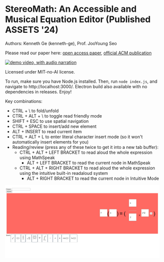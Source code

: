 # StereoMath: An Accessible and Musical Equation Editor (Published ASSETS '24)

Authors: Kenneth Ge (kenneth-ge), Prof. JooYoung Seo

Please read our paper here: [open access paper](https://arxiv.org/abs/2501.01404), [official ACM publication](https://dl.acm.org/doi/10.1145/3663548.3688487)

[![demo video, with audio narration](https://img.youtube.com/vi/hJH8CvrOmMI/0.jpg)](https://www.youtube.com/watch?v=hJH8CvrOmMI)

Licensed under MIT-no-AI license. 

To run, make sure you have Node.js installed. Then, run `node index.js`, and navigate to http://localhost:3000/. Electron build also available with no dependencies in releases. Enjoy!

Key combinations:
* CTRL + \\ to fold/unfold
* CTRL + ALT + \\ to toggle read friendly mode
* SHIFT + ESC to use spatial navigation
* CTRL + SPACE to insert/add new element
* ALT + INSERT to read current item
* CTRL + ALT + L to enter literal character insert mode (so it won't automatically insert elements for you)
* Reading/review (press any of these twice to get it into a new tab buffer):
    * CTRL + ALT + LEFT BRACKET to read aloud the whole expression using MathSpeak
        * ALT + LEFT BRACKET to read the current node in MathSpeak
    * CTRL + ALT + RIGHT BRACKET to read aloud the whole expression using the intuitive built-in readaloud system
        * ALT + RIGHT BRACKET to read the current node in Intuitive Mode

![Early Demo of Editor, Displaying Equation](Screenshot_24-2-2024_22859_localhost.jpeg)
